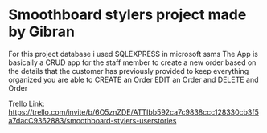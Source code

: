 # Smoothboard stylers project made by Gibran

For this project database i used SQLEXPRESS in microsoft ssms
The App is basically a CRUD app for the staff member to create a new order based on the details that the customer has previously provided to keep everything organized you are able to CREATE an Order EDIT an Order and DELETE and Order

Trello Link: https://trello.com/invite/b/6O5znZDE/ATTIbb592ca7c9838ccc128330cb3f5a7dacC9362883/smoothboard-stylers-userstories
